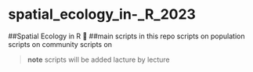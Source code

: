 # spatial_ecology_in-_R_2023
##Spatial Ecology in R 👾
##main scripts in this repo
scripts on population
scripts on community
scripts on


>**note**
>scripts will be added lacture by lecture
